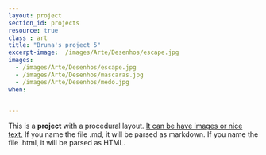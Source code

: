 ```yaml
---
layout: project
section_id: projects
resource: true
class : art
title: "Bruna's project 5"
excerpt-image:  /images/Arte/Desenhos/escape.jpg
images:
  - /images/Arte/Desenhos/escape.jpg
  - /images/Arte/Desenhos/mascaras.jpg
  - /images/Arte/Desenhos/medo.jpg    
when: 


---
```


This is a **project** with a procedural layout. <u>It can be have images or nice text.</u> If you name the file .md, it will be parsed as markdown. If you name the file .html, it will be parsed as HTML. 
